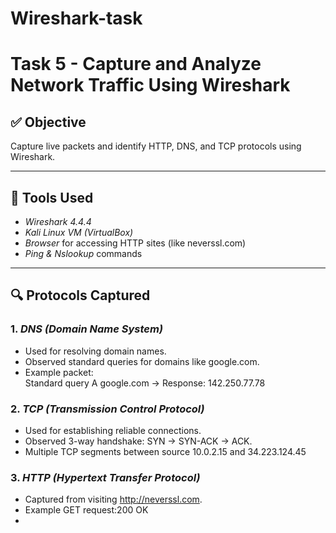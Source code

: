 # Wireshark-task

# Task 5 - Capture and Analyze Network Traffic Using Wireshark

## ✅ Objective
Capture live packets and identify HTTP, DNS, and TCP protocols using Wireshark.

---

## 🧰 Tools Used
- *Wireshark 4.4.4*
- *Kali Linux VM (VirtualBox)*
- *Browser* for accessing HTTP sites (like neverssl.com)
- *Ping & Nslookup* commands

---

## 🔍 Protocols Captured

### 1. *DNS (Domain Name System)*
- Used for resolving domain names.
- Observed standard queries for domains like google.com.
- Example packet:  
  Standard query A google.com → Response: 142.250.77.78

### 2. *TCP (Transmission Control Protocol)*
- Used for establishing reliable connections.
- Observed 3-way handshake: SYN → SYN-ACK → ACK.
- Multiple TCP segments between source 10.0.2.15 and 34.223.124.45

### 3. *HTTP (Hypertext Transfer Protocol)*
- Captured from visiting http://neverssl.com.
- Example GET request:200 OK
- 
